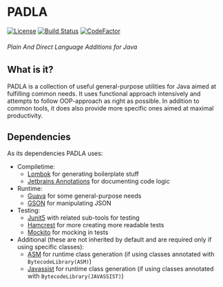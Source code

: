 # PADLA

[![License](https://img.shields.io/github/license/JarvisCraft/padla)](/LICENSE)
[![Build Status](https://travis-ci.org/JarvisCraft/padla.svg?branch=development)](https://travis-ci.org/JarvisCraft/padla)
[![CodeFactor](https://www.codefactor.io/repository/github/jarviscraft/padla/badge)](https://www.codefactor.io/repository/github/jarviscraft/padla)

###### Plain And Direct Language Additions for Java

## What is it?

PADLA is a collection of useful general-purpose utilities for Java aimed at fulfilling common needs.
It uses functional approach intensively and attempts to follow OOP-approach as right as possible.
In addition to common tools, it does also provide more specific ones aimed at maximal productivity.

## Dependencies

As its dependencies PADLA uses:
- Compiletime:
  - [Lombok](https://github.com/rzwitserloot/lombok) for generating boilerplate stuff
  - [Jetbrains Annotations](https://github.com/JetBrains/java-annotations) for documenting code logic
- Runtime:
  - [Guava](https://github.com/google/guava) for some general-purpose needs
  - [GSON](https://github.com/google/gson) for manipulating JSON
- Testing:
  - [Junit5](https://github.com/junit-team/junit5/) with related sub-tools for testing
  - [Hamcrest](https://github.com/hamcrest/JavaHamcrest) for more creating more readable tests
  - [Mockito](https://github.com/mockito/mockito) for mocking in tests
- Additional (these are not inherited by default and are required only if using specific classes):
  - [ASM](https://gitlab.ow2.org/asm/asm) for runtime class generation (if using classes annotated with `BytecodeLibrary(ASM)`)
  - [Javassist](https://github.com/jboss-javassist/javassist) for runtime class generation (if using classes annotated with `BytecodeLibrary(JAVASSIST)`)

